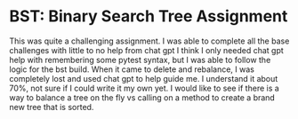 # BST: Binary Search Tree Assignment
This was quite a challenging assignment. I was able to complete all the base challenges with little to no help from chat gpt
I think I only needed chat gpt help with remembering some pytest syntax, but I was able to follow the logic for the bst build.
When it came to delete and rebalance, I was completely lost and used chat gpt to help guide me. I understand it about 70%,
not sure if I could write it my own yet. I would like to see if there is a way to balance a tree on the fly vs calling on a method
to create a brand new tree that is sorted. 
